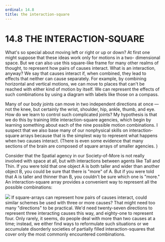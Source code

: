 ```yaml
---
ordinal: 14.8
title: the interaction-square
---
```


# 14.8 THE INTERACTION-SQUARE

What's so special about moving left or right or up or down? At first one might suppose that these ideas work only for motions in a two- dimensional space. But we can also use this square-like frame for many other realms of thought, to represent how pairs of causes interact. What is an interaction, anyway? We say that causes interact if, when combined, they lead to effects that neither can cause separately. For example, by combining horizontal and vertical motions, we can move to places that can't be reached with either kind of motion by itself. We can represent the effects of such combinations by using a diagram with labels like those on a compass.

Many of our body joints can move in two independent directions at once &mdash; not the knee, but certainly the wrist, shoulder, hip, ankle, thumb, and eye. How do we learn to control such complicated joints? My hypothesis is that we do this by training little interaction-square agencies, which begin by learning something about each of the nine possible motion combinations. I suspect that we also base many of our nonphysical skills on interaction-square arrays because that is the simplest way to represent what happens when two causes interact. (There is even some evidence that many sections of the brain are composed of square arrays of smaller agencies. )

Consider that the Spatial agency in our Society-of-More is not really involved with space at all, but with interactions between agents like Tall and Thin. If you were told that one object A is both taller and wider than another object B, you could be sure that there is "more" of A. But if you were told that A is taller and thinner than B, you couldn't be sure which one is "more." An interaction-square array provides a convenient way to represent all the possible combinations:

<img src="/images/ch14/14-16.png"></img>
If square-arrays can represent how pairs of causes interact, could similar schemes be used with three or more causes? That might need too many "directions" to be practical. We'd need twenty-seven directions to represent three interacting causes this way, and eighty-one to represent four. Only rarely, it seems, do people deal with more than two causes at a time; instead, we either find ways to reformulate such situations or we accumulate disorderly societies of partially filled interaction-squares that cover only the most commonly encountered combinations.
